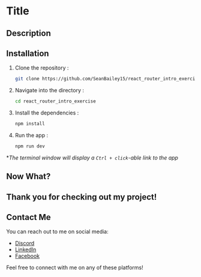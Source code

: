 # Title

## Description

## Installation

1. Clone the repository :

    ```bash
    git clone https://github.com/SeanBailey15/react_router_intro_exercise.git
    ```

2. Navigate into the directory :

    ```bash
    cd react_router_intro_exercise
    ```

3. Install the dependencies :

    ```bash
    npm install
    ```

4. Run the app :

    ```bash
    npm run dev
    ```

**The terminal window will display a ```Ctrl + click```-able link to the app*  

## Now What?

## Thank you for checking out my project!

## Contact Me

You can reach out to me on social media:

- [Discord](https://discordapp.com/users/792831510515548220)
- [LinkedIn](https://www.linkedin.com/in/sean-bailey-619723279)
- [Facebook](https://www.facebook.com/profile.php?id=61556172566858)

Feel free to connect with me on any of these platforms!